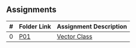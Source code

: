 ##  Assignments

|   #   | Folder Link | Assignment Description |
| :---: | ----------- | ---------------------- |
|   0   | [P01](https://github.com/Coop-Wolf/3013-Algorithms/tree/main/Assignments/P01)   | [Vector Class](https://github.com/Coop-Wolf/3013-Algorithms/blob/main/Assignments/P01/README.md) |
